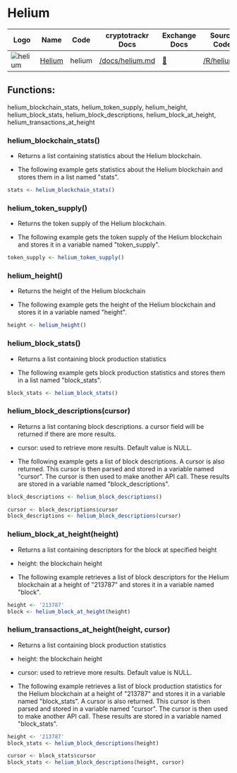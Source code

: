 # Helium

| Logo                                                       | Name                              | Code   | cryptotrackr Docs                                                                        | Exchange Docs                      | Source Code                                                                      |
|------------------------------------------------------------|-----------------------------------|--------|------------------------------------------------------------------------------------------|------------------------------------|----------------------------------------------------------------------------------|
| ![helium](https://docs.helium.com/img/icons/logoblack.svg) | [Helium](https://www.helium.com/) | helium | [/docs/helium.md](https://github.com/TrevorFrench/cryptotrackr/blob/main/docs/helium.md) | [🏢](https://docs.helium.com/api/) | [/R/helium.R](https://github.com/TrevorFrench/cryptotrackr/blob/main/R/helium.R) |

## Functions:

helium_blockchain_stats, helium_token_supply, helium_height, helium_block_stats, helium_block_descriptions, helium_block_at_height, helium_transactions_at_height

### helium_blockchain_stats()

-   Returns a list containing statistics about the Helium blockchain.

-   The following example gets statistics about the Helium blockchain and stores them in a list named "stats".

``` r
stats <- helium_blockchain_stats()
```

### helium_token_supply()

-   Returns the token supply of the Helium blockchain.

-   The following example gets the token supply of the Helium blockchain and stores it in a variable named "token_supply".

``` r
token_supply <- helium_token_supply()
```

### helium_height()

-   Returns the height of the Helium blockchain

-   The following example gets the height of the Helium blockchain and stores it in a variable named "height".

``` r
height <- helium_height()
```

### helium_block_stats()

-   Returns a list containing block production statistics

-   The following example gets block production statistics and stores them in a list named "block_stats".

``` r
block_stats <- helium_block_stats()
```

### helium_block_descriptions(cursor)

-   Returns a list contaning block descriptions. a cursor field will be returned if there are more results.

-   cursor: used to retrieve more results. Default value is NULL.

-   The following example gets a list of block descriptions. A cursor is also returned. This cursor is then parsed and stored in a variable named "cursor". The cursor is then used to make another API call. These results are stored in a variable named "block_descriptions".

``` r
block_descriptions <- helium_block_descriptions()

cursor <- block_descriptions$cursor
block_descriptions <- helium_block_descriptions(cursor)
```

### helium_block_at_height(height)

-   Returns a list containing descriptors for the block at specified height

-   height: the blockchain height

-   The following example retrieves a list of block descriptors for the Helium blockchain at a height of "213787" and stores it in a variable named "block".

``` r
height <- '213787'
block <- helium_block_at_height(height)
```

### helium_transactions_at_height(height, cursor)

-   Returns a list containing block production statistics

-   height: the blockchain height

-   cursor: used to retrieve more results. Default value is NULL.

-   The following example retrieves a list of block production statistics for the Helium blockchain at a height of "213787" and stores it in a variable named "block_stats". A cursor is also returned. This cursor is then parsed and stored in a variable named "cursor". The cursor is then used to make another API call. These results are stored in a variable named "block_stats".

``` r
height <- '213787'
block_stats <- helium_block_descriptions(height)

cursor <- block_stats$cursor
block_stats <- helium_block_descriptions(height, cursor)
```
